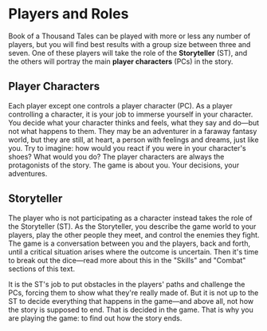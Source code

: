 # Players and Roles

Book of a Thousand Tales can be played with more or less any number of players, but you will find best results with a group size between three and seven. One of these players will take the role of the **Storyteller** (ST), and the others will portray the main **player characters** (PCs) in the story.

## Player Characters

Each player except one controls a player character (PC). As a player controlling a character, it is your job to immerse yourself in your character. You decide what your character thinks and feels, what they say and do&mdash;but not what happens to them. They may be an adventurer in a faraway fantasy world, but they are still, at heart, a person with feelings and dreams, just like you. Try to imagine: how would you react if you were in your character's shoes? What would you do? The player characters are always the protagonists of the story. The game is about you. Your decisions, your adventures.

## Storyteller

The player who is not participating as a character instead takes the role of the Storyteller (ST). As the Storyteller, you describe the game world to your players, play the other people they meet, and control the enemies they fight. The game is a conversation between you and the players, back and forth, until a critical situation arises where the outcome is uncertain. Then it's time to break out the dice&mdash;read more about this in the "Skills" and "Combat" sections of this text.

It is the ST's job to put obstacles in the players' paths and challenge the PCs, forcing them to show what they're really made of. But it is not up to the ST to decide everything that happens in the game&mdash;and above all, not how the story is supposed to end. That is decided in the game. That is why you are playing the game: to find out how the story ends.